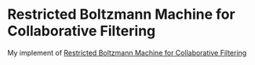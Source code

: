 # Restricted Boltzmann Machine for Collaborative Filtering
My implement of [Restricted Boltzmann Machine for Collaborative Filtering](https://dl.acm.org/doi/10.1145/1273496.1273596)

